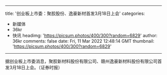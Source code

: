 
---
title: '创业板上市委：聚胶股份、逸豪新材首发3月18日上会'
categories: 
 - 新媒体
 - 36kr
 - 快讯
headimg: 'https://picsum.photos/400/300?random=6829'
author: 36kr
comments: false
date: Fri, 11 Mar 2022 12:48:14 GMT
thumbnail: 'https://picsum.photos/400/300?random=6829'
---

<div>   
据创业板上市委消息，聚胶新材料股份有限公司、赣州逸豪新材料股份有限公司首发3月18日上会。（证券时报）  
</div>
            